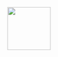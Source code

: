 <div id="header" align="center">
  <img src="https://media.giphy.com/media/v1.Y2lkPTc5MGI3NjExamc0eDJvN3R1NjRtY29uendqYjBzbnNob3BkcjAxNDRlc3RkMHd1eiZlcD12MV9pbnRlcm5hbF9naWZfYnlfaWQmY3Q9cw/RN8FdaB6T1bkkI5n4I/giphy.gif" width="100"/>
</div>

<!--
**Qp3ll/Qp3ll** is a ✨ _special_ ✨ repository because its `README.md` (this file) appears on your GitHub profile.

Here are some ideas to get you started:

- 🔭 I’m currently working on ...
- 🌱 I’m currently learning ...
- 👯 I’m looking to collaborate on ...
- 🤔 I’m looking for help with ...
- 💬 Ask me about ...
- 📫 How to reach me: ...
- 😄 Pronouns: ...
- ⚡ Fun fact: ...
-->
